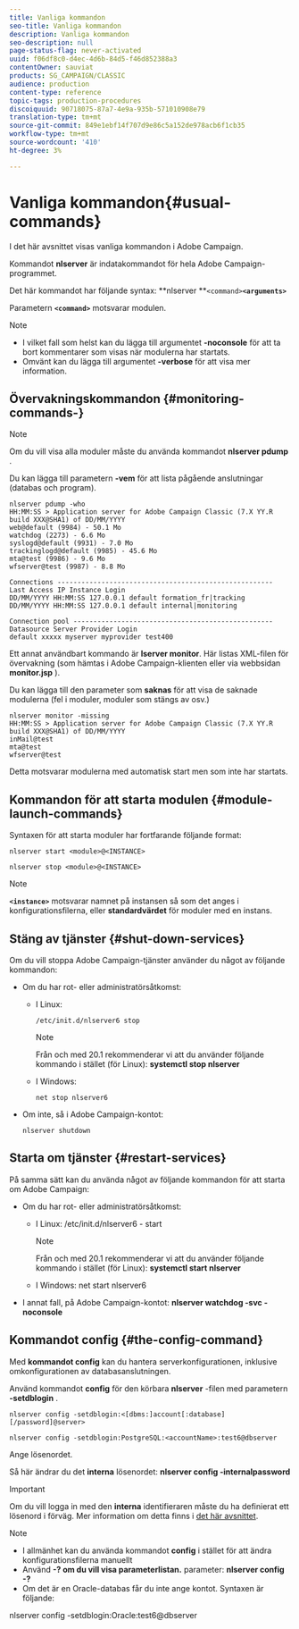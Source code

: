 ```yaml
---
title: Vanliga kommandon
seo-title: Vanliga kommandon
description: Vanliga kommandon
seo-description: null
page-status-flag: never-activated
uuid: f06df8c0-d4ec-4d6b-84d5-f46d852388a3
contentOwner: sauviat
products: SG_CAMPAIGN/CLASSIC
audience: production
content-type: reference
topic-tags: production-procedures
discoiquuid: 90718075-87a7-4e9a-935b-571010908e79
translation-type: tm+mt
source-git-commit: 849e1ebf14f707d9e86c5a152de978acb6f1cb35
workflow-type: tm+mt
source-wordcount: '410'
ht-degree: 3%

---
```



# Vanliga kommandon{#usual-commands}

I det här avsnittet visas vanliga kommandon i Adobe Campaign.

Kommandot **nlserver** är indatakommandot för hela Adobe Campaign-programmet.

Det här kommandot har följande syntax: **nlserver **`<command>`****`<arguments>`****

Parametern **`<command>`** motsvarar modulen.

>[!NOTE]
>
>* I vilket fall som helst kan du lägga till argumentet **-noconsole** för att ta bort kommentarer som visas när modulerna har startats.
>* Omvänt kan du lägga till argumentet **-verbose** för att visa mer information.

>



## Övervakningskommandon {#monitoring-commands-}

>[!NOTE]
>
>Om du vill visa alla moduler måste du använda kommandot **nlserver pdump** .

Du kan lägga till parametern **-vem** för att lista pågående anslutningar (databas och program).

```
nlserver pdump -who
HH:MM:SS > Application server for Adobe Campaign Classic (7.X YY.R build XXX@SHA1) of DD/MM/YYYY
web@default (9984) - 50.1 Mo
watchdog (2273) - 6.6 Mo
syslogd@default (9931) - 7.0 Mo
trackinglogd@default (9985) - 45.6 Mo
mta@test (9986) - 9.6 Mo
wfserver@test (9987) - 8.8 Mo

Connections ------------------------------------------------------
Last Access IP Instance Login 
DD/MM/YYYY HH:MM:SS 127.0.0.1 default formation_fr|tracking
DD/MM/YYYY HH:MM:SS 127.0.0.1 default internal|monitoring

Connection pool --------------------------------------------------
Datasource Server Provider Login 
default xxxxx myserver myprovider test400
```

Ett annat användbart kommando är **lserver monitor**. Här listas XML-filen för övervakning (som hämtas i Adobe Campaign-klienten eller via webbsidan **monitor.jsp** ).

Du kan lägga till den parameter som **saknas** för att visa de saknade modulerna (fel i moduler, moduler som stängs av osv.)

```
nlserver monitor -missing
HH:MM:SS > Application server for Adobe Campaign Classic (7.X YY.R build XXX@SHA1) of DD/MM/YYYY
inMail@test
mta@test
wfserver@test
```

Detta motsvarar modulerna med automatisk start men som inte har startats.

## Kommandon för att starta modulen {#module-launch-commands}

Syntaxen för att starta moduler har fortfarande följande format:

```
nlserver start <module>@<INSTANCE>
```

```
nlserver stop <module>@<INSTANCE>
```

>[!NOTE]
>
>**`<instance>`** motsvarar namnet på instansen så som det anges i konfigurationsfilerna, eller **standardvärdet** för moduler med en instans.

## Stäng av tjänster {#shut-down-services}

Om du vill stoppa Adobe Campaign-tjänster använder du något av följande kommandon:

* Om du har rot- eller administratörsåtkomst:

   * I Linux:

      ```
      /etc/init.d/nlserver6 stop
      ```

      >[!NOTE]
      >
      >Från och med 20.1 rekommenderar vi att du använder följande kommando i stället (för Linux): **systemctl stop nlserver**

   * I Windows:

      ```
      net stop nlserver6
      ```

* Om inte, så i Adobe Campaign-kontot:

   ```
   nlserver shutdown 
   ```

## Starta om tjänster {#restart-services}

På samma sätt kan du använda något av följande kommandon för att starta om Adobe Campaign:

* Om du har rot- eller administratörsåtkomst:

   * I Linux: /etc/init.d/nlserver6 - start

      >[!NOTE]
      >
      >Från och med 20.1 rekommenderar vi att du använder följande kommando i stället (för Linux): **systemctl start nlserver**

   * I Windows: net start nlserver6

* I annat fall, på Adobe Campaign-kontot: **nlserver watchdog -svc -noconsole**

## Kommandot config {#the-config-command}

Med **kommandot config** kan du hantera serverkonfigurationen, inklusive omkonfigurationen av databasanslutningen.

Använd kommandot **config** för den körbara **nlserver** -filen med parametern **-setdblogin** .

```
nlserver config -setdblogin:<[dbms:]account[:database][/password]@server>
```

```
nlserver config -setdblogin:PostgreSQL:<accountName>:test6@dbserver
```

Ange lösenordet.

Så här ändrar du det **interna** lösenordet: **nlserver config -internalpassword**

>[!IMPORTANT]
>
>Om du vill logga in med den **interna** identifieraren måste du ha definierat ett lösenord i förväg. Mer information om detta finns i [det här avsnittet](../../installation/using/campaign-server-configuration.md#internal-identifier).

>[!NOTE]
>
>* I allmänhet kan du använda kommandot **config** i stället för att ändra konfigurationsfilerna manuellt
>* Använd **-? om du vill visa parameterlistan.** parameter: **nlserver config -?**
>* Om det är en Oracle-databas får du inte ange kontot. Syntaxen är följande:

>
>  
nlserver config -setdblogin:Oracle:test6@dbserver

